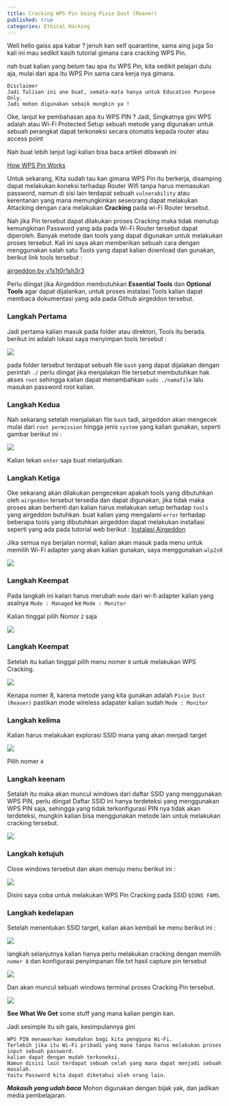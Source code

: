 ```yaml
---
title: Cracking WPS Pin Using Pixie Dust (Reaver)
published: true
categories: Ethical Hacking
---
```


Well hello gaiss apa kabar ? jenuh kan self quarantine, sama aing juga
So kali ini mau sedikit kasih tutorial gimana cara cracking WPS Pin.

nah buat kalian yang belum tau apa itu WPS Pin, kita sedikit pelajari dulu aja, mulai dari apa itu WPS Pin sama cara kerja nya gimana.

```Disclaimer
Disclaimer
Jadi Tulisan ini ane buat, semata-mata hanya untuk Education Purpose Only. 
Jadi mohon digunakan sebaik mungkin ya !
```
Oke, lanjut ke pembahasan apa itu WPS PIN ?
Jadi, Singkatnya gini WPS adalah atau Wi-Fi Protected Setup sebuah metode yang digunakan untuk sebuah perangkat dapat terkoneksi secara otomatis kepada router atau access point

Nah buat lebih lanjut lagi kalian bisa baca artikel dibawah ini

[How WPS Pin Works](https://www.digitalcitizen.life/simple-questions-what-wps-wi-fi-protected-setup)

Untuk sekarang, Kita sudah tau kan gimana WPS Pin itu berkerja, disamping dapat melakukan koneksi terhadap Router Wifi tanpa harus memasukan password, namun di sisi lain terdapat sebuah `vulnerability` atau kerentanan yang mana memungkinkan seseorang dapat melakukan Attacking dengan cara melakukan **Cracking** pada wi-Fi Router tersebut.

Nah jika Pin tersebut dapat dilakukan proses Cracking maka tidak menutup kemungkinan Password yang ada pada Wi-Fi Router tersebut dapat diperoleh. Banyak metode dan tools yang dapat digunakan untuk melakukan proses tersebut.
Kali ini saya akan memberikan sebuah cara dengan menggunakan salah satu Tools yang dapat kalian download dan gunakan, berikut link tools tersebut :

[airgeddon by v1s1t0r1sh3r3](https://github.com/v1s1t0r1sh3r3/airgeddon)

Perlu diingat jika Airgeddon membutuhkan **Essential Tools** dan **Optional Tools** agar dapat dijalankan, untuk proses instalasi Tools kalian dapat membaca dokumentasi yang ada pada Github airgeddon tersebut.

### [](#header-3)Langkah Pertama

Jadi pertama kalian masuk pada folder atau direktori, Tools itu berada. berikut ini adalah lokasi saya menyimpan tools tersebut :

![](https://user-images.githubusercontent.com/62985891/80211827-9a2f6080-8660-11ea-95ef-5d8fd78a2f32.png)

pada folder tersebut terdapat sebuah file `bash` yang dapat dijalakan dengan perintah `./` perlu diingat jika menjalakan file tersebut membutuhkan hak akses `root` sehingga kalian dapat menambahkan `sudo ./namafile` lalu masukan password root kalian.

### [](#header-3)Langkah Kedua

Nah sekarang setelah menjalakan file `bash` tadi, airgeddon akan mengecek mulai dari `root permission` hingga jenis `system` yang kalian gunakan, seperti gambar berikut ini :

![](https://user-images.githubusercontent.com/62985891/80211841-9f8cab00-8660-11ea-93a9-03947d52835c.png)

Kalian tekan `enter` saja buat melanjutkan.

### [](#header-3)Langkah Ketiga

Oke sekarang akan dilakukan pengecekan apakah tools yang dibutuhkan oleh `airgeddon` tersebut tersedia dan dapat digunakan, jika tidak maka proses akan berhenti dan kalian harus melakukan setup terhadap `tools` yang airgeddon butuhkan.
buat kalian yang mengalami `error` terhadap beberapa tools yang dibutuhkan airgeddon dapat melakukan installasi seperti yang ada pada tutorial web berikut :
[Instalasi Airgeddon](https://miloserdov.org/?p=1)

Jika semua nya berjalan normal, kalian akan masuk pada menu untuk memilih Wi-Fi adapter yang akan kalian gunakan, saya menggunakan `wlp2s0`

![](https://user-images.githubusercontent.com/62985891/80211927-c9de6880-8660-11ea-8096-f9965d03a2b2.png)

### [](#header-3)Langkah Keempat

Pada langkah ini kalian harus merubah `mode` dari wi-fi adapter kalian yang asalnya `Mode : Managed` ke `Mode : Monitor`

Kalian tinggal pilih Nomor `2` saja

![](https://user-images.githubusercontent.com/62985891/80211882-b16e4e00-8660-11ea-948f-2d9942508a07.png)

### [](#header-3)Langkah Keempat

Setelah itu kalian tinggal pilih menu nomer `8` untuk melakukan WPS Cracking.

![](https://user-images.githubusercontent.com/62985891/80211919-c64ae180-8660-11ea-8daa-c56529432a1d.png)

Kenapa nomer 8, karena metode yang kita gunakan adalah `Pixie Dust (Reaver)` pastikan mode wireless adapater kalian sudah `Mode : Monitor`

### [](#header-3) Langkah kelima

Kalian harus melakukan explorasi SSID mana yang akan menjadi target

![](https://user-images.githubusercontent.com/62985891/80211851-a4515f00-8660-11ea-83f1-434909ef92b9.png)

Pilih nomer `4`

### [](#header-3) Langkah keenam

Setalah itu maka akan muncul windows dari daftar SSID yang menggunakan WPS PIN, perlu diingat Daftar SSID ini hanya terdeteksi yang menggunakan WPS PIN saja, sehingga yang tidak terkonfigurasi PIN nya tidak akan terdeteksi, mungkin kalian bisa menggunakan metode lain untuk melakukan cracking tersebut.

![](https://user-images.githubusercontent.com/62985891/80212627-09f21b00-8662-11ea-84b9-78cf988b70f0.png)

### [](#header-3) Langkah ketujuh

Close windows tersebut dan akan menuju menu berikut ini :

![](https://user-images.githubusercontent.com/62985891/80212621-0199e000-8662-11ea-97dd-d47c7473a3fc.png)

Disini saya coba untuk melakukan WPS Pin Cracking pada SSID `QIONS FAMS`.

### [](#header-3) Langkah kedelapan

Setelah menentukan SSID target, kalian akan kembali ke menu berikut ini :

![](https://user-images.githubusercontent.com/62985891/80211909-c1862d80-8660-11ea-98f3-b1ca6100c230.png)

langkah selanjutnya kalian hanya perlu melakukan cracking dengan memilih `nomer 8` dan konfigurasi penyimpanan file.txt hasil capture pin tersebut

![](https://user-images.githubusercontent.com/62985891/80211913-c3e88780-8660-11ea-976a-5e68de751d74.png)

Dan akan muncul sebuah windows terminal proses Cracking Pin tersebut.

![](https://user-images.githubusercontent.com/62985891/80212605-f9da3b80-8661-11ea-878d-420819169366.png)

**See What We Get** some stuff yang mana kalian pengin kan. 

Jadi sesimple itu sih gais, kesimpulannya gini 

```conclusion
WPS PIN menawarkan kemudahan bagi kita pengguna Wi-Fi.
Terlebih jika itu Wi-Fi pribadi yang mana tanpa harus melakukan proses input sebuah password.
kalian dapat dengan mudah terkoneksi.
Namun disisi lain terdapat sebuah celah yang mana dapat menjadi sebuah masalah. 
Yaitu Password kita dapat diketahui oleh orang lain.
```
***Makasih yang udah baca*** Mohon digunakan dengan bijak yak, dan jadikan media pembelajaran.
